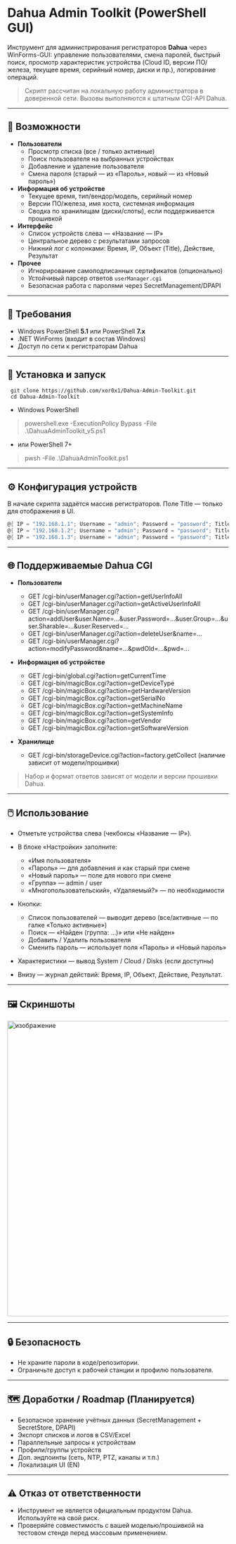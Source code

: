 # Dahua Admin Toolkit (PowerShell GUI)

Инструмент для администрирования регистраторов **Dahua** через WinForms-GUI: управление пользователями, смена паролей, быстрый поиск, просмотр характеристик устройства (Cloud ID, версии ПО/железа, текущее время, серийный номер, диски и пр.), логирование операций.

> Скрипт рассчитан на локальную работу администратора в доверенной сети. Вызовы выполняются к штатным CGI-API Dahua.

---

## 📌 Возможности

- **Пользователи**
  - Просмотр списка (все / только активные)
  - Поиск пользователя на выбранных устройствах
  - Добавление и удаление пользователя
  - Смена пароля (старый — из «Пароль», новый — из «Новый пароль»)
- **Информация об устройстве**
  - Текущее время, тип/вендор/модель, серийный номер
  - Версии ПО/железа, имя хоста, системная информация
  - Сводка по хранилищам (диски/слоты), если поддерживается прошивкой
- **Интерфейс**
  - Список устройств слева — «Название — IP»
  - Центральное дерево с результатами запросов
  - Нижний лог с колонками: Время, IP, Объект (Title), Действие, Результат
- **Прочее**
  - Игнорирование самоподписанных сертификатов (опционально)
  - Устойчивый парсер ответов `userManager.cgi`
  - Безопасная работа с паролями через SecretManagement/DPAPI

---

## 🧰 Требования

- Windows PowerShell **5.1** или PowerShell **7.x**
- .NET WinForms (входит в состав Windows)
- Доступ по сети к регистраторам Dahua

---
## 🚀 Установка и запуск
``` 
 git clone https://github.com/xor0x1/Dahua-Admin-Toolkit.git
 cd Dahua-Admin-Toolkit
```
- Windows PowerShell
> powershell.exe -ExecutionPolicy Bypass -File .\DahuaAdminToolkit_v5.ps1

- или PowerShell 7+
> pwsh -File .\DahuaAdminToolkit.ps1
---
## ⚙️ Конфигурация устройств
В начале скрипта задаётся массив регистраторов. Поле Title — только для отображения в UI.
```powershell
@{ IP = "192.168.1.1"; Username = "admin"; Password = "password"; Title = "Название Регистратора 1" },
@{ IP = "192.168.1.2"; Username = "admin"; Password = "password"; Title = "Название Регистратора 2" },
@{ IP = "192.168.1.3"; Username = "admin"; Password = "password"; Title = "Название Регистратора 3" }
```
---
## 🌐 Поддерживаемые Dahua CGI

- **Пользователи**

  - GET /cgi-bin/userManager.cgi?action=getUserInfoAll
  - GET /cgi-bin/userManager.cgi?action=getActiveUserInfoAll
  - GET /cgi-bin/userManager.cgi?action=addUser&user.Name=...&user.Password=...&user.Group=...&user.Sharable=...&user.Reserved=...
  - GET /cgi-bin/userManager.cgi?action=deleteUser&name=...
  - GET /cgi-bin/userManager.cgi?action=modifyPassword&name=...&pwdOld=...&pwd=...

- **Информация об устройстве**

  - GET /cgi-bin/global.cgi?action=getCurrentTime
  - GET /cgi-bin/magicBox.cgi?action=getDeviceType
  - GET /cgi-bin/magicBox.cgi?action=getHardwareVersion
  - GET /cgi-bin/magicBox.cgi?action=getSerialNo
  - GET /cgi-bin/magicBox.cgi?action=getMachineName
  - GET /cgi-bin/magicBox.cgi?action=getSystemInfo
  - GET /cgi-bin/magicBox.cgi?action=getVendor
  - GET /cgi-bin/magicBox.cgi?action=getSoftwareVersion

- **Хранилище**

  - GET /cgi-bin/storageDevice.cgi?action=factory.getCollect (наличие зависит от модели/прошивки)

> Набор и формат ответов зависят от модели и версии прошивки Dahua.
---
## 🖱️ Использование
- Отметьте устройства слева (чекбоксы «Название — IP»).
- В блоке «Настройки» заполните:
  - «Имя пользователя»
  - «Пароль» — для добавления и как старый при смене
  - «Новый пароль» — поле для нового при смене
  - «Группа» — admin / user
  - «Многопользовательский», «Удаляемый?» — по необходимости

- Кнопки:
  - Список пользователей — выводит дерево (все/активные — по галке «Только активные»)
  - Поиск — «Найден (группа: …)» или «Не найден»
  - Добавить / Удалить пользователя
  - Сменить пароль — использует поля «Пароль» и «Новый пароль»
- Характеристики — вывод System / Cloud / Disks (если доступны)
- Внизу — журнал действий: Время, IP, Объект, Действие, Результат.
---

## 🖼️ Скриншоты
<img width="1009" height="673" alt="изображение" src="https://github.com/user-attachments/assets/8d4bd102-651e-4099-9969-b9fb32a098a3" />

---

## 🔒 Безопасность

 - Не храните пароли в коде/репозитории.
 - Ограничьте доступ к рабочей станции и профилю пользователя.
---

## 🗺️ Доработки / Roadmap (Планируется)

- Безопасное хранение учётных данных (SecretManagement + SecretStore, DPAPI)
- Экспорт списков и логов в CSV/Excel
- Параллельные запросы к устройствам
- Профили/группы устройств
- Доп. эндпоинты (сеть, NTP, PTZ, каналы и т.п.)
- Локализация UI (EN)
---
## ⚠️ Отказ от ответственности

- Инструмент не является официальным продуктом Dahua. Используйте на свой риск.
- Проверяйте совместимость с вашей моделью/прошивкой на тестовом стенде перед массовым применением.
